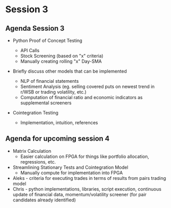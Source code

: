 # Session 3

## Agenda Session 3
- Python Proof of Concept Testing
	- API Calls
	- Stock Screening (based on "x" criteria)
	- Manually creating rolling "x" Day-SMA 

- Briefly discuss other models that can be implemented
	- NLP of financial statements
	- Sentiment Analysis (eg. selling covered puts on newest trend in r/WSB or trading volatility, etc.)
	- Computation of financial ratio and economic indicators as supplemental screeners

- Cointegration Testing
	- Implementation, intuition, references

## Agenda for upcoming session 4
 - Matrix Calculation
	- Easier calculation on FPGA for things like portfolio allocation, regressions, etc.
- Streamlining Stationary Tests and Cointegration Model
	- Manually compute for implementation into FPGA
- Aleks - criteria for executing trades in terms of results from pairs trading model
- Chris - python implementations, libraries, script execution, continuous update of financial data, momentum/volatility screener (for pair candidates already identified)